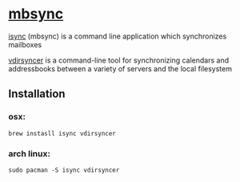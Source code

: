 # [mbsync](https://isync.sourceforge.io/mbsync.html)

[isync](https://github.com/djnym/isync) (mbsync) is a command line application which synchronizes mailboxes

[vdirsyncer](https://github.com/pimutils/vdirsyncer) is a command-line tool for synchronizing calendars and addressbooks between a variety of servers and the local filesystem

## Installation

### osx:

`brew instasll isync vdirsyncer`

### arch linux: 

`sudo pacman -S isync vdirsyncer`